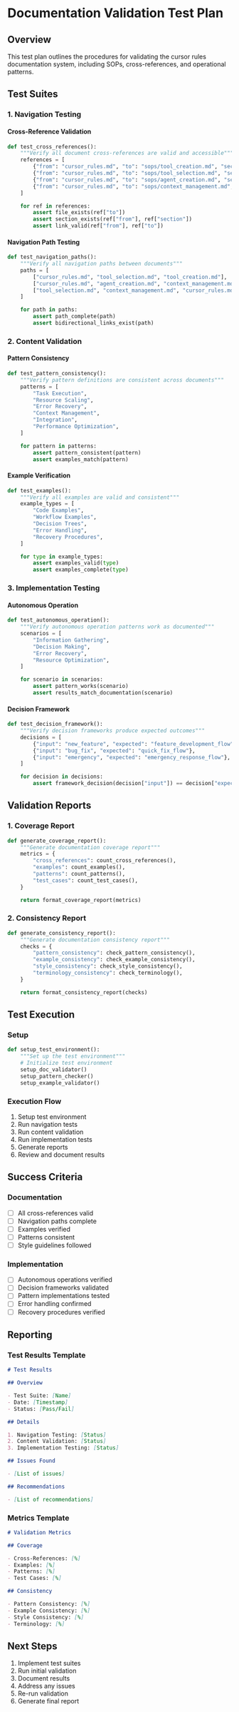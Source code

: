 # Documentation Validation Test Plan

## Overview

This test plan outlines the procedures for validating the cursor rules documentation system, including SOPs, cross-references, and operational patterns.

## Test Suites

### 1. Navigation Testing

#### Cross-Reference Validation

```python
def test_cross_references():
    """Verify all document cross-references are valid and accessible"""
    references = [
        {"from": "cursor_rules.md", "to": "sops/tool_creation.md", "section": "Tool Usage"},
        {"from": "cursor_rules.md", "to": "sops/tool_selection.md", "section": "Quick Reference"},
        {"from": "cursor_rules.md", "to": "sops/agent_creation.md", "section": "Agent Coordination"},
        {"from": "cursor_rules.md", "to": "sops/context_management.md", "section": "Information Management"},
    ]

    for ref in references:
        assert file_exists(ref["to"])
        assert section_exists(ref["from"], ref["section"])
        assert link_valid(ref["from"], ref["to"])
```

#### Navigation Path Testing

```python
def test_navigation_paths():
    """Verify all navigation paths between documents"""
    paths = [
        ["cursor_rules.md", "tool_selection.md", "tool_creation.md"],
        ["cursor_rules.md", "agent_creation.md", "context_management.md"],
        ["tool_selection.md", "context_management.md", "cursor_rules.md"],
    ]

    for path in paths:
        assert path_complete(path)
        assert bidirectional_links_exist(path)
```

### 2. Content Validation

#### Pattern Consistency

```python
def test_pattern_consistency():
    """Verify pattern definitions are consistent across documents"""
    patterns = [
        "Task Execution",
        "Resource Scaling",
        "Error Recovery",
        "Context Management",
        "Integration",
        "Performance Optimization",
    ]

    for pattern in patterns:
        assert pattern_consistent(pattern)
        assert examples_match(pattern)
```

#### Example Verification

```python
def test_examples():
    """Verify all examples are valid and consistent"""
    example_types = [
        "Code Examples",
        "Workflow Examples",
        "Decision Trees",
        "Error Handling",
        "Recovery Procedures",
    ]

    for type in example_types:
        assert examples_valid(type)
        assert examples_complete(type)
```

### 3. Implementation Testing

#### Autonomous Operation

```python
def test_autonomous_operation():
    """Verify autonomous operation patterns work as documented"""
    scenarios = [
        "Information Gathering",
        "Decision Making",
        "Error Recovery",
        "Resource Optimization",
    ]

    for scenario in scenarios:
        assert pattern_works(scenario)
        assert results_match_documentation(scenario)
```

#### Decision Framework

```python
def test_decision_framework():
    """Verify decision frameworks produce expected outcomes"""
    decisions = [
        {"input": "new_feature", "expected": "feature_development_flow"},
        {"input": "bug_fix", "expected": "quick_fix_flow"},
        {"input": "emergency", "expected": "emergency_response_flow"},
    ]

    for decision in decisions:
        assert framework_decision(decision["input"]) == decision["expected"]
```

## Validation Reports

### 1. Coverage Report

```python
def generate_coverage_report():
    """Generate documentation coverage report"""
    metrics = {
        "cross_references": count_cross_references(),
        "examples": count_examples(),
        "patterns": count_patterns(),
        "test_cases": count_test_cases(),
    }

    return format_coverage_report(metrics)
```

### 2. Consistency Report

```python
def generate_consistency_report():
    """Generate documentation consistency report"""
    checks = {
        "pattern_consistency": check_pattern_consistency(),
        "example_consistency": check_example_consistency(),
        "style_consistency": check_style_consistency(),
        "terminology_consistency": check_terminology(),
    }

    return format_consistency_report(checks)
```

## Test Execution

### Setup

```python
def setup_test_environment():
    """Set up the test environment"""
    # Initialize test environment
    setup_doc_validator()
    setup_pattern_checker()
    setup_example_validator()
```

### Execution Flow

1. Setup test environment
2. Run navigation tests
3. Run content validation
4. Run implementation tests
5. Generate reports
6. Review and document results

## Success Criteria

### Documentation

- [ ] All cross-references valid
- [ ] Navigation paths complete
- [ ] Examples verified
- [ ] Patterns consistent
- [ ] Style guidelines followed

### Implementation

- [ ] Autonomous operations verified
- [ ] Decision frameworks validated
- [ ] Pattern implementations tested
- [ ] Error handling confirmed
- [ ] Recovery procedures verified

## Reporting

### Test Results Template

```markdown
# Test Results

## Overview

- Test Suite: [Name]
- Date: [Timestamp]
- Status: [Pass/Fail]

## Details

1. Navigation Testing: [Status]
2. Content Validation: [Status]
3. Implementation Testing: [Status]

## Issues Found

- [List of issues]

## Recommendations

- [List of recommendations]
```

### Metrics Template

```markdown
# Validation Metrics

## Coverage

- Cross-References: [%]
- Examples: [%]
- Patterns: [%]
- Test Cases: [%]

## Consistency

- Pattern Consistency: [%]
- Example Consistency: [%]
- Style Consistency: [%]
- Terminology: [%]
```

## Next Steps

1. Implement test suites
2. Run initial validation
3. Document results
4. Address any issues
5. Re-run validation
6. Generate final report
